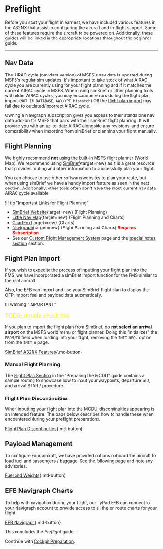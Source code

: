 # Preflight

Before you start your flight in earnest, we have included various features in the A32NX that assist in configuring the
aircraft and in-flight support. Some of these features require the aircraft to be powered on. Additionally, these guides
will be linked in the appropriate locations throughout the beginner guide.

---

## Nav Data

The AIRAC cycle (nav data version) of MSFS's nav data is updated during MSFS's regular sim updates. It's important to
take stock of what AIRAC cycle you are currently using for your flight planning and if it matches the current AIRAC
cycle in MSFS. When using simBrief or other planning tools with older AIRAC cycles, you may
encounter errors during the flight plan import (`NOT IN DATABASE`, `AWY/WPT Mismatch`) OR the 
[flight plan import](#flight-plan-import) may fail due to outdated/incorrect AIRAC cycle.

Owning a Navigraph subscription gives you access to their standalone nav data add-on for MSFS that pairs with their
simBrief flight planning. It will provide you with an up-to-date AIRAC alongside any revisions, and ensure compatibility
when importing from simBrief or planning your flight manually.

## Flight Planning

We highly recommend **not** using the built-in MSFS flight planner (World Map). We recommend
using [SimBrief](https://www.simbrief.com/){target=new} as it is a great resource that provides routing and other
information to successfully plan your flight.

You can choose to use other software/websites to plan your route, but when using simBrief we have a handy import feature
as seen in the next section. Additionally, other tools often don't have the most current nav data AIRAC cycle available.

!!! tip "Important Links for Flight Planning"
- [SimBrief Website](https://www.simbrief.com/){target=new} (Flight Planning)
- [Little Nav Map](https://albar965.github.io/littlenavmap.html){target=new} (Flight Planning and Charts)
- [ChartFox](https://chartfox.org/){target=new} (Charts)
- [Navigraph](https://navigraph.com/){target=new} (Flight Planning and Charts) <span style="color:red;">**Requires
Subscription**</span>
- See our [Custom Flight Management System](../../../aircraft/a32nx/feature-guides/cFMS.md) page and
the [special notes section](../../../aircraft/a32nx/feature-guides/cFMS.md#special-notes) section.

## Flight Plan Import

If you wish to expedite the process of inputting your flight plan into the FMS, we have incorporated a simBrief import
function for the FMS similar to the real aircraft.

Also, the EFB can import and use your SimBrief flight plan to display the OFP, import fuel and payload data automatically.

!!! warning "IMPORTANT"

[//]: # (TODO)
    <p style="color:yellow; font-size:18px;">TODO: double check this</p> 
    If you plan to import the flight plan from SimBrief, do **not select an arrival airport** on the MSFS world menu or flight
    planner. Doing this "initializes" the `FROM/TO` field when loading into your flight, removing the `INIT REQ.` option
    from the `INIT A` page.

[SimBrief A32NX Features](../../../aircraft/a32nx/feature-guides/simbrief.md){.md-button}

### Manual Flight Planning

The [Flight Plan Section](03_preparing-fms.md#flight-plan) in the "Preparing the MCDU" guide contains a sample routing to
showcase how to input your waypoints, departure SID, and arrival STAR / procedure.

### Flight Plan Discontinuities

When inputting your flight plan into the MCDU, discontinuities appearing is an intended feature. The page below
describes how to handle these when encountered during your preflight preparations.

[Flight Plan Discontinuities](03_preparing-fms.md#discontinuity){.md-button}

## Payload Management

To configure your aircraft, we have provided options onboard the aircraft to load fuel and passengers / baggage. See the
following page and note any advisories.

[Fuel and Weights](../../../aircraft/a32nx/feature-guides/loading-fuel-weight.md){.md-button}

## EFB Navigraph Charts

To help with navigation during your flight, our flyPad EFB can connect to your Navigraph account to provide access to
all the en route charts for your flight!

[EFB Navigraph](../../../aircraft/common/flypados3/charts.md){.md-button}

This concludes the *Preflight* guide.

Continue with [Cockpit Preparation](02_cockpit-preparation.md).
